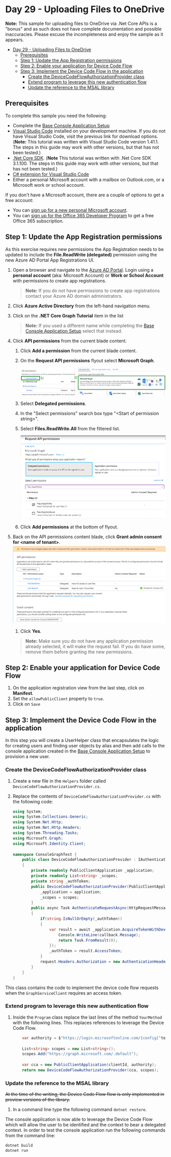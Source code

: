 # Day 29 - Uploading Files to OneDrive

**Note:** This sample for uploading files to OneDrive via .Net Core APIs is a "bonus" and as such does not have complete documentation and possible inaccuracies.  Please excuse the incompleteness and enjoy the sample as it appears.

- [Day 29 - Uploading Files to OneDrive](#day-29---uploading-files-to-onedrive)
  - [Prerequisites](#prerequisites)
  - [Step 1: Update the App Registration permissions](#step-1-update-the-app-registration-permissions)
  - [Step 2: Enable your application for Device Code Flow](#step-2-enable-your-application-for-device-code-flow)
  - [Step 3: Implement the Device Code Flow in the application](#step-3-implement-the-device-code-flow-in-the-application)
    - [Create the DeviceCodeFlowAuthorizationProvider class](#create-the-devicecodeflowauthorizationprovider-class)
    - [Extend program to leverage this new authentication flow](#extend-program-to-leverage-this-new-authentication-flow)
    - [Update the reference to the MSAL library](#update-the-reference-to-the-msal-library)

## Prerequisites

To complete this sample you need the following:

- Complete the [Base Console Application Setup](../base-console-app/)
- [Visual Studio Code](https://code.visualstudio.com/) installed on your development machine. If you do not have Visual Studio Code, visit the previous link for download options. (**Note:** This tutorial was written with Visual Studio Code version 1.41.1. The steps in this guide may work with other versions, but that has not been tested.)
- [.Net Core SDK](https://dotnet.microsoft.com/download/dotnet-core/3.1#sdk-3.1.100). (**Note** This tutorial was written with .Net Core SDK 3.1.100.  The steps in this guide may work with other versions, but that has not been tested.)
- [C# extension for Visual Studio Code](https://marketplace.visualstudio.com/items?itemName=ms-vscode.csharp)
- Either a personal Microsoft account with a mailbox on Outlook.com, or a Microsoft work or school account.

If you don't have a Microsoft account, there are a couple of options to get a free account:

- You can [sign up for a new personal Microsoft account](https://signup.live.com/signup?wa=wsignin1.0&rpsnv=12&ct=1454618383&rver=6.4.6456.0&wp=MBI_SSL_SHARED&wreply=https://mail.live.com/default.aspx&id=64855&cbcxt=mai&bk=1454618383&uiflavor=web&uaid=b213a65b4fdc484382b6622b3ecaa547&mkt=E-US&lc=1033&lic=1).
- You can [sign up for the Office 365 Developer Program](https://developer.microsoft.com/office/dev-program) to get a free Office 365 subscription.

## Step 1: Update the App Registration permissions

As this exercise requires new permissions the App Registration needs to be updated to include the **File.ReadWrite (delegated)** permission using the new Azure AD Portal App Registrations UI.

1. Open a browser and navigate to the [Azure AD Portal](https://aad.portal.azure.com). Login using a **personal account** (aka: Microsoft Account) or **Work or School Account** with permissions to create app registrations.

    > **Note:** If you do not have permissions to create app registrations contact your Azure AD domain administrators.

1. Click **Azure Active Directory** from the left-hand navigation menu.

1. Click on the **.NET Core Graph Tutorial** item in the list

    > **Note:** If you used a different name while completing the [Base Console Application Setup](../base-console-app/) select that instead.

1. Click **API permissions** from the current blade content.

    1. Click **Add a permission** from the current blade content.
    1. On the **Request API permissions** flyout select **Microsoft Graph**.

        ![Screenshot of selecting Microsoft Graph permission to add to app registration](Images/aad-create-app-05.png)

    1. Select **Delegated permissions**.
    1. In the "Select permissions" search box type "\<Start of permission string\>".
    1. Select **Files.ReadWrite.All** from the filtered list.

        ![Screenshot of adding application permission for User.Read.All permission](Images/aad-create-app-01.PNG)

    1. Click **Add permissions** at the bottom of flyout.

1. Back on the API permissions content blade, click **Grant admin consent for \<name of tenant\>**.  
    ![Screenshot of granting admin consent for newly added permission](Images/aad-create-app-02.png)

    1. Click **Yes**.  

    > **Note:** Make sure you do not have any application permission already selected, it will make the request fail. If you do have some, remove them before granting the new permissions.

## Step 2: Enable your application for Device Code Flow

1. On the application registration view from the last step, click on **Manifest**.
2. Set the `allowPublicClient` property to `true`.
3. Click on `Save`

## Step 3: Implement the Device Code Flow in the application

In this step you will create a UserHelper class that encapsulates the logic for creating users and finding user objects by alias and then add calls to the console application created in the [Base Console Application Setup](../base-console-app/) to provision a new user.

### Create the DeviceCodeFlowAuthorizationProvider class

1. Create a new file in the `Helpers` folder called `DeviceCodeFlowAuthorizationProvider.cs`.
1. Replace the contents of `DeviceCodeFlowAuthorizationProvider.cs` with the following code:

    ```cs
    using System;
    using System.Collections.Generic;
    using System.Net.Http;
    using System.Net.Http.Headers;
    using System.Threading.Tasks;
    using Microsoft.Graph;
    using Microsoft.Identity.Client;

    namespace ConsoleGraphTest {
        public class DeviceCodeFlowAuthorizationProvider : IAuthenticationProvider
        {
            private readonly PublicClientApplication _application;
            private readonly List<string> _scopes;
            private string _authToken;
            public DeviceCodeFlowAuthorizationProvider(PublicClientApplication application, List<string> scopes) {
                _application = application;
                _scopes = scopes;
            }
            public async Task AuthenticateRequestAsync(HttpRequestMessage request)
            {
                if(string.IsNullOrEmpty(_authToken))
                {
                    var result = await _application.AcquireTokenWithDeviceCodeAsync(_scopes, callback => {
                        Console.WriteLine(callback.Message);
                        return Task.FromResult(0);
                    });
                    _authToken = result.AccessToken;
                }
                request.Headers.Authorization = new AuthenticationHeaderValue("bearer", _authToken);
            }
        }
    }
    ```

This class contains the code to implement the device code flow requests when the `GraphServiceClient` requires an access token.

### Extend program to leverage this new authentication flow

1. Inside the `Program` class replace the last lines of the method `YourMethod` with the following lines.  This replaces references to leverage the Device Code Flow.

    ```cs
        var authority = $"https://login.microsoftonline.com/{config["tenantId"]}";

        List<string> scopes = new List<string>();
        scopes.Add("https://graph.microsoft.com/.default");

        var cca = new PublicClientApplication(clientId, authority);
        return new DeviceCodeFlowAuthorizationProvider(cca, scopes);
    ```

### Update the reference to the MSAL library

~~At the time of the writing, the Device Code Flow flow is only implemented in preview versions of the library.~~

1. In a command line type the following command `dotnet restore`.

The console application is now able to leverage the Device Code Flow which will allow the user to be identified and the context to bear a delegated context. In order to test the console application run the following commands from the command line:

```
dotnet build
dotnet run
```
